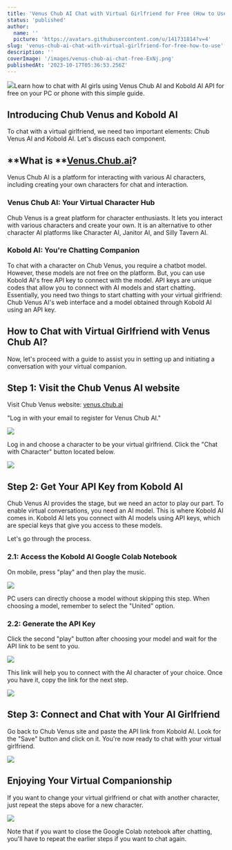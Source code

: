 ```yaml
---
title: 'Venus Chub AI Chat with Virtual Girlfriend for Free (How to Use)'
status: 'published'
author:
  name: ''
  picture: 'https://avatars.githubusercontent.com/u/141731814?v=4'
slug: 'venus-chub-ai-chat-with-virtual-girlfriend-for-free-how-to-use'
description: ''
coverImage: '/images/venus-chub-ai-chat-free-ExNj.png'
publishedAt: '2023-10-17T05:36:53.256Z'
---
```


![](/images/venus-chub-ai-chat-free-A1ND.png)Learn how to chat with AI girls using Venus Chub AI and Kobold AI API for free on your PC or phone with this simple guide.

## **Introducing Chub Venus and Kobold AI**

To chat with a virtual girlfriend, we need two important elements: Chub Venus AI and Kobold AI. Let's discuss each component.

## \*\*What is \*\*[**Venus.Chub.ai**](http://Venus.Chub.ai)**?**

Venus Chub AI is a platform for interacting with various AI characters, including creating your own characters for chat and interaction.

### **Venus Chub AI: Your Virtual Character Hub**

Chub Venus is a great platform for character enthusiasts. It lets you interact with various characters and create your own. It is an alternative to other character AI platforms like Character AI, Janitor AI, and Silly Tavern AI.

### **Kobold AI: You're Chatting Companion**

To chat with a character on Chub Venus, you require a chatbot model. However, these models are not free on the platform. But, you can use Kobold AI's free API key to connect with the model. API keys are unique codes that allow you to connect with AI models and start chatting. Essentially, you need two things to start chatting with your virtual girlfriend: Chub Venus AI's web interface and a model obtained through Kobold AI using an API key.

## **How to Chat with Virtual Girlfriend with Venus Chub AI?**

Now, let's proceed with a guide to assist you in setting up and initiating a conversation with your virtual companion.

## **Step 1: Visit the Chub Venus AI website**

Visit Chub Venus website: [venus.chub.ai](http://venus.chub.ai)

"Log in with your email to register for Venus Chub AI."

![](/images/chub-venus-ai-sign-up-1024x514-AxMj.png)

Log in and choose a character to be your virtual girlfriend. Click the "Chat with Character" button located below.

![](/images/venus-chub-ai-chat-1024x504-MxMT.png)

## **Step 2: Get Your API Key from Kobold AI**

Chub Venus AI provides the stage, but we need an actor to play our part. To enable virtual conversations, you need an AI model. This is where Kobold AI comes in. Kobold AI lets you connect with AI models using API keys, which are special keys that give you access to these models.

Let's go through the process.

### **2\.1: Access the Kobold AI Google Colab Notebook**

On mobile, press "play" and then play the music.

![](/images/chub-venus-kobold-ai-api-1024x210-gzNT.png)

PC users can directly choose a model without skipping this step. When choosing a model, remember to select the "United" option.

### **2\.2: Generate the API Key**

Click the second "play" button after choosing your model and wait for the API link to be sent to you.

![](/images/kobold-ai-api-1024x373-k3Nz.png)

This link will help you to connect with the AI character of your choice. Once you have it, copy the link for the next step.

![](/images/chat-with-ai-girls-using-chub-venus-and-kobold-ai-api-1024x201-UzOD.png)<br>

## **Step 3: Connect and Chat with Your AI Girlfriend**

Go back to Chub Venus site and paste the API link from Kobold AI. Look for the "Save" button and click on it. You're now ready to chat with your virtual girlfriend.

![](/images/kobold-ai-api-connect-1024x426-U4Mz.png)

## **Enjoying Your Virtual Companionship**

If you want to change your virtual girlfriend or chat with another character, just repeat the steps above for a new character.

![](/images/venus-chub-ai-girlfriend-1024x977-g5Mz.png)

Note that if you want to close the Google Colab notebook after chatting, you'll have to repeat the earlier steps if you want to chat again.

